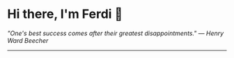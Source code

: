 <h1>Hi there, I'm Ferdi 👋</h1>

<p><em>
  "One's best success comes after their greatest disappointments." — Henry Ward Beecher
</em></p>

---
